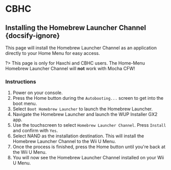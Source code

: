 # CBHC

## Installing the Homebrew Launcher Channel {docsify-ignore}

This page will install the Homebrew Launcher Channel as an application directly to your Home Menu for easy access.

?> This page is only for Haxchi and CBHC users. The Home-Menu Homebrew Launcher Channel will **not** work with Mocha CFW!

### Instructions

1. Power on your console.
1. Press the Home button during the `Autobooting...` screen to get into the boot menu.
1. Select `Boot Homebrew Launcher` to launch the Homebrew Launcher.
1. Navigate the Homebrew Launcher and launch the WUP Installer GX2 app.
1. Use the touchscreen to select `Homebrew Launcher Channel`. Press `Install` and confirm with `Yes`.
1. Select NAND as the installation destination. This will install the Homebrew Launcher Channel to the Wii U Menu.
1. Once the process is finished, press the Home button until you're back at the Wii U Menu.
1. You will now see the Homebrew Launcher Channel installed on your Wii U Menu.